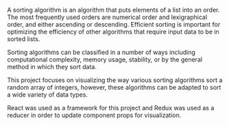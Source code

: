 A sorting algorithm is an algorithm that puts elements of a list into an order. 
The most frequently used orders are numerical order and lexigraphical order, and either ascending or descending. 
Efficient sorting is important for optimizing the efficiency of other algorithms that require input data to be in sorted lists.

Sorting algorithms can be classified in a number of ways including computational complexity, 
memory usage, stability, or by the general method in which they sort data.

This project focuses on visualizing the way various sorting algorithms sort a random array of integers, 
however, these algorithms can be adapted to sort a wide variety of data types. 

React was used as a framework for this project and Redux was used as a reducer in order to update component props for visualization.

